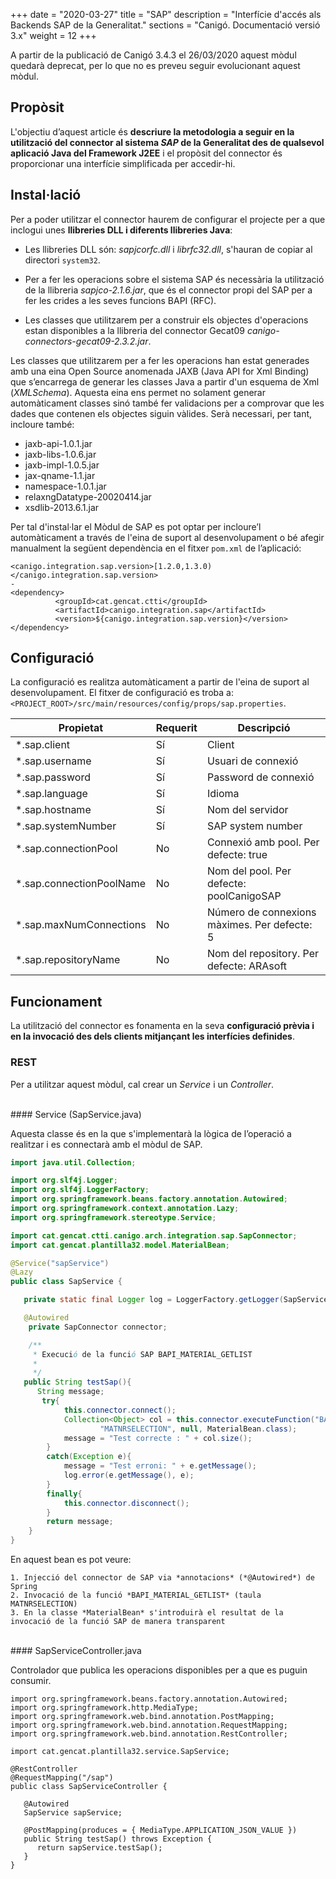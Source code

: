 +++
date        = "2020-03-27"
title       = "SAP"
description = "Interfície d'accés als Backends SAP de la Generalitat."
sections    = "Canigó. Documentació versió 3.x"
weight      = 12
+++

<div class="message warning">

A partir de la publicació de Canigó 3.4.3 el 26/03/2020 aquest mòdul quedarà deprecat, per lo que no es preveu seguir evolucionant aquest mòdul.

</div>

## Propòsit

L'objectiu d’aquest article és **descriure la metodologia a seguir en la utilització del connector al sistema *SAP* de la Generalitat des de qualsevol aplicació Java del Framework J2EE**
i el propòsit del connector és proporcionar una interfície simplificada per accedir-hi.

## Instal·lació

Per a poder utilitzar el connector haurem de configurar el projecte per a que inclogui unes **llibreries DLL i diferents llibreries Java**:

* Les llibreries DLL són: *sapjcorfc.dll* i *librfc32.dll*, s'hauran de copiar al directori `system32`.

* Per a fer les operacions sobre el sistema SAP és necessària la utilització de la llibreria *sapjco-2.1.6.jar*, que és el connector propi del SAP per a fer les crides a les seves funcions BAPI (RFC).

* Les classes que utilitzarem per a construir els objectes d'operacions estan disponibles a la llibreria del connector Gecat09 *canigo-connectors-gecat09-2.3.2.jar*.

Les classes que utilitzarem per a fer les operacions han estat generades amb una eina Open Source anomenada JAXB (Java API for Xml Binding) que s’encarrega de
generar les classes Java a partir d'un esquema de Xml (*XMLSchema*). Aquesta eina ens permet no solament generar automàticament classes sinó també fer validacions
per a comprovar que les dades que contenen els objectes siguin vàlides. Serà necessari, per tant, incloure també:

* jaxb-api-1.0.1.jar
* jaxb-libs-1.0.6.jar
* jaxb-impl-1.0.5.jar
* jax-qname-1.1.jar
* namespace-1.0.1.jar
* relaxngDatatype-20020414.jar
* xsdlib-2013.6.1.jar

Per tal d'instal·lar el Mòdul de SAP es pot optar per incloure’l automàticament a través de l'eina de suport al desenvolupament o bé afegir
manualment la següent dependència en el fitxer `pom.xml` de l’aplicació:

```
<canigo.integration.sap.version>[1.2.0,1.3.0)</canigo.integration.sap.version>
-
<dependency>
          <groupId>cat.gencat.ctti</groupId>
          <artifactId>canigo.integration.sap</artifactId>
          <version>${canigo.integration.sap.version}</version>
</dependency>
```

## Configuració

La configuració es realitza automàticament a partir de l'eina de suport al desenvolupament.
El fitxer de configuració es troba a: `<PROJECT_ROOT>/src/main/resources/config/props/sap.properties`.

| Propietat                | Requerit     | Descripció
| ------------------------ | ------------ | --------------
| *.sap.client             | Sí           | Client
| *.sap.username           | Sí           | Usuari de connexió
| *.sap.password           | Sí           | Password de connexió
| *.sap.language           | Sí           | Idioma
| *.sap.hostname           | Sí           | Nom del servidor
| *.sap.systemNumber       | Sí           | SAP system number
| *.sap.connectionPool     | No           | Connexió amb pool. Per defecte: true
| *.sap.connectionPoolName | No           | Nom del pool. Per defecte: poolCanigoSAP
| *.sap.maxNumConnections  | No           | Número de connexions màximes. Per defecte: 5
| *.sap.repositoryName     | No           | Nom del repository. Per defecte: ARAsoft

## Funcionament
La utilització del connector es fonamenta en la seva **configuració prèvia i en la invocació des dels clients mitjançant les interfícies definides**.

### REST

Per a utilitzar aquest mòdul, cal crear un *Service* i un *Controller*.

<br/>
#### Service (SapService.java)

Aquesta classe és en la que s'implementarà la lògica de l’operació a realitzar i es connectarà amb el mòdul de SAP.

```java
import java.util.Collection;

import org.slf4j.Logger;
import org.slf4j.LoggerFactory;
import org.springframework.beans.factory.annotation.Autowired;
import org.springframework.context.annotation.Lazy;
import org.springframework.stereotype.Service;

import cat.gencat.ctti.canigo.arch.integration.sap.SapConnector;
import cat.gencat.plantilla32.model.MaterialBean;

@Service("sapService")
@Lazy
public class SapService {

   private static final Logger log = LoggerFactory.getLogger(SapService.class);

   @Autowired
    private SapConnector connector;

    /**
     * Execució de la funció SAP BAPI_MATERIAL_GETLIST
     *
     */
   public String testSap(){
      String message;
       try{
            this.connector.connect();
            Collection<Object> col = this.connector.executeFunction("BAPI_MATERIAL_GETLIST",
                    "MATNRSELECTION", null, MaterialBean.class);
            message = "Test correcte : " + col.size();
        }
        catch(Exception e){
            message = "Test erroni: " + e.getMessage();
            log.error(e.getMessage(), e);
        }
        finally{
            this.connector.disconnect();
        }
        return message;
    }
}
```

En aquest bean es pot veure:

    1. Injecció del connector de SAP via *annotacions* (*@Autowired*) de Spring
    2. Invocació de la funció *BAPI_MATERIAL_GETLIST* (taula MATNRSELECTION)
    3. En la classe *MaterialBean* s'introduirà el resultat de la invocació de la funció SAP de manera transparent

<br/>
#### SapServiceController.java

Controlador que publica les operacions disponibles per a que es puguin consumir.

```
import org.springframework.beans.factory.annotation.Autowired;
import org.springframework.http.MediaType;
import org.springframework.web.bind.annotation.PostMapping;
import org.springframework.web.bind.annotation.RequestMapping;
import org.springframework.web.bind.annotation.RestController;

import cat.gencat.plantilla32.service.SapService;

@RestController
@RequestMapping("/sap")
public class SapServiceController {

   @Autowired
   SapService sapService;

   @PostMapping(produces = { MediaType.APPLICATION_JSON_VALUE })
   public String testSap() throws Exception {
      return sapService.testSap();
   }
}
```
